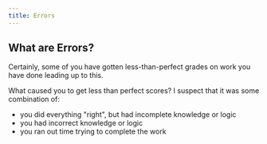 ```yaml
---
title: Errors
---
```


## What are Errors?

Certainly, some of you have gotten less-than-perfect grades on work you have done
leading up to this.

What caused you to get less than perfect scores?  I suspect that it was some combination of:

 - you did everything \"right\", but had incomplete knowledge or logic
 - you had incorrect knowledge or logic
 - you ran out time trying to complete the work
